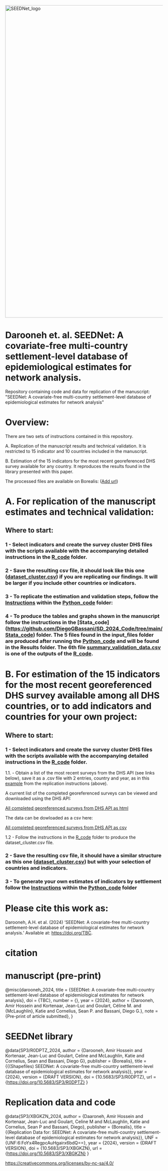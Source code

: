 
<img width="1000" alt="SEEDNet_logo" src="https://github.com/user-attachments/assets/8d54f199-5d06-41dc-83d8-0dedda5e8f8c">

# Darooneh et. al. SEEDNet: A covariate-free multi-country settlement-level database of epidemiological estimates for network analysis. 

Repository containing code and data for replication of the manuscript: "SEEDNet: A covariate-free multi-country settlement-level database of epidemiological estimates for network analysis"

# Overview:

There are two sets of instructions contained in this repository. 

A. Replication of the manuscript results and technical validation. It is restricted to 15 indicator and 10 countries included in the manuscript. 

B. Estimation of the 15 indicators for the most recent georeferenced DHS survey available for any country. It reproduces the results found in the library presented with this paper. 

The processed files are available on Borealis: ([Add url](https://borealisdata.ca/dataverse/SEEDNet))

# A. For replication of the manuscript estimates and technical validation:

## Where to start: 

### 1 - Select indicators and create the survey cluster DHS files with the scripts available with the accompanying detailed instructions in the [R_code](https://github.com/DiegoGBassani/SEEDNet/tree/main/R_code) folder.




### 2 - Save the resulting csv file, it should look like this one ([dataset_cluster.csv](https://github.com/DiegoGBassani/SEEDNet/tree/main/Python_code/Data/Globe/dataset_cluster.csv)) if you are replicating our findings. It will be larger if you include other countries or indicators.



### 3 - To replicate the estimation and validation steps, follow the [Instructions](https://github.com/DiegoGBassani/SEEDNet/blob/main/Python_code/ReadMe_SDManuscript.md) within the [Python_code](https://github.com/DiegoGBassani/SEEDNet/tree/main/Python_code) folder: 

### 4 - To produce the tables and graphs shown in the manuscript follow the instructions in the [Stata_code] (https://github.com/DiegoGBassani/SD_2024_Code/tree/main/Stata_code) folder. The 5 files found in the input_files folder are produced after running the [Python_code](https://github.com/DiegoGBassani/SEEDNet/tree/main/Python_code) and will be found in the Results folder. The 6th file [summary_validation_data.csv](https://github.com/DiegoGBassani/SEEDNet/blob/main/Stata_code/input_files/summary_validation_data.csv) is one of the outputs of the [R_code](https://github.com/DiegoGBassani/SEEDNet/tree/main/R_code).


# B. For estimation of the 15 indicators for the most recent georeferenced DHS survey available among all DHS countries, or to add indicators and countries for your own project:

## Where to start: 

### 1 - Select indicators and create the survey cluster DHS files with the scripts available with the accompanying detailed instructions in the [R_code](https://github.com/DiegoGBassani/SEEDNet/tree/main/R_code) folder.

1.1. - Obtain a list of the most recent surveys from the DHS API (see links below), save it as a .csv file with 2 entries, country and year, as in this [example](https://github.com/DiegoGBassani/SEEDNet/blob/main/Python_code/Data/Globe/list_of_countries.csv) from the replication instructions (above).

A current list of the completed georeferenced surveys can be viewed and downloaded using the DHS API: 

[All completed georeferenced surveys from DHS API as html](https://api.dhsprogram.com/rest/dhs/surveys?surveyCharacteristicIds=26&surveyStatus=completed&surveytype=DHS&f=html) 

The data can be dowloaded as a csv here:

[All completed georeferenced surveys from DHS API as csv](https://api.dhsprogram.com/rest/dhs/surveys?surveyCharacteristicIds=26&surveyStatus=completed&surveytype=DHS&f=csv)


1.2 - Follow the instructions in the [R_code](https://github.com/DiegoGBassani/SEEDNet/tree/main/R_code) folder to produce the dataset_cluster.csv file.
  

### 2 - Save the resulting csv file, it should have a similar structure as this one ([dataset_cluster.csv](https://github.com/DiegoGBassani/SEEDNet/tree/main/Python_code/Data/Globe/dataset_cluster.csv)) but with your selection of countries and indicators.


### 3 - To generate your own estimates of indicators by settlement follow the [Instructions](https://github.com/DiegoGBassani/SEEDNet/blob/main/Python_code/ReadMe_SDManuscript.md) within the [Python_code](https://github.com/DiegoGBassani/SEEDNet/tree/main/Python_code) folder



# Please cite this work as: 
Darooneh, A.H. et al. (2024) ‘SEEDNet: A covariate-free multi-country settlement-level database of epidemiological estimates for network analysis.’ Available at: https://doi.org/TBC.

# citation
# manuscript (pre-print)
@misc{darooneh_2024,
	title = {SEEDNet: A covariate-free multi-country settlement-level database of epidemiological estimates for network analysis},
	doi = {TBC},
	number = {},
  year = {2024},
	author = {Darooneh, Amir Hossein and Kortenaar, Jean-Luc and Goulart, Céline M. and {McLaughlin}, Katie and Cornelius, Sean P. and Bassani, Diego G.},
	note = {Pre-print of article submitted},
}

# SEEDNet library
@data{SP3/R0DPTZ_2024,
author = {Darooneh, Amir Hossein and Kortenaar, Jean-Luc and Goulart, Celine and McLaughlin, Katie and Cornelius, Sean and Bassani, Diego G},
publisher = {Borealis},
title = {{(Shapefiles) SEEDNet: A covariate-free multi-country settlement-level database of epidemiological estimates for network analysis}},
year = {2024},
version = {DRAFT VERSION},
doi = {10.5683/SP3/R0DPTZ},
url = {https://doi.org/10.5683/SP3/R0DPTZ}
}

# Replication data and code
@data{SP3/XBGKZN_2024,
author = {Daaroneh, Amir Hossein and Kortenaar, Jean-Luc and Goulart, Celine M and McLaughlin, Katie and Cornelius, Sean P and Bassani, Diego},
publisher = {Borealis},
title = {{Replication Data for: SEEDNet: A covariate-free multi-country settlement-level database of epidemiological estimates for network analysis}},
UNF = {UNF:6:FoYx4RegpcAuHgairx6bdQ==},
year = {2024},
version = {DRAFT VERSION},
doi = {10.5683/SP3/XBGKZN},
url = {https://doi.org/10.5683/SP3/XBGKZN}
}

https://creativecommons.org/licenses/by-nc-sa/4.0/
